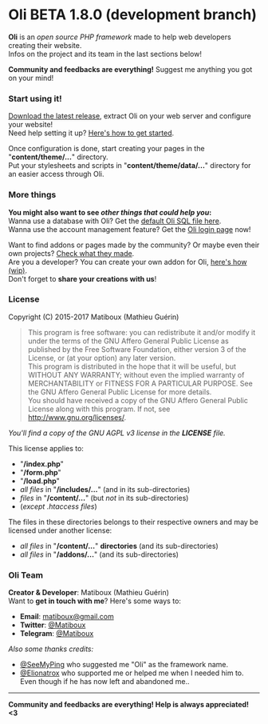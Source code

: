 # Oli BETA 1.8.0 (development branch)

**Oli** is an *open source PHP framework* made to help web developers creating their website.  
Infos on the project and its team in the last sections below!

**Community and feedbacks are everything!** Suggest me anything you got on your mind!

### Start using it!

[Download the latest release](https://github.com/OliFramework/Oli/releases/latest), extract Oli on your web server and configure your website!  
Need help setting it up? [Here's how to get started](https://github.com/OliFramework/Oli/wiki/Get-started).

Once configuration is done, start creating your pages in the "**content/theme/...**" directory.  
Put your stylesheets and scripts in "**content/theme/data/...**" directory for an easier access through Oli.

### More things

**You might also want to see *other things that could help you*:**  
Wanna use a database with Oli? Get the [default Oli SQL file here](https://github.com/OliFramework/Oli-Default-SQL).  
Wanna use the account management feature? Get the [Oli login page](https://github.com/OliFramework/Oli-Login-Page) now!

Want to find addons or pages made by the community? Or maybe even their own projects? [Check what they made](https://github.com/OliFramework/Oli/wiki/Created-by-the-community).  
Are you a developer? You can create your own addon for Oli, [here's how (wip)](#).  
Don't forget to **share your creations with us**!

### License

Copyright (C) 2015-2017 Matiboux (Mathieu Guérin)
> This program is free software: you can redistribute it and/or modify it under the terms of the GNU Affero General Public License as published by the Free Software Foundation, either version 3 of the License, or (at your option) any later version.  
> This program is distributed in the hope that it will be useful, but WITHOUT ANY WARRANTY; without even the implied warranty of MERCHANTABILITY or FITNESS FOR A PARTICULAR PURPOSE. See the GNU Affero General Public License for more details.  
> You should have received a copy of the GNU Affero General Public License along with this program. If not, see <http://www.gnu.org/licenses/>.

*You'll find a copy of the GNU AGPL v3 license in the **LICENSE** file.*

This license applies to:
- "**/index.php**"
- "**/form.php**"
- "**/load.php**"
- *all files* in "**/includes/...**" (and in its sub-directories)
- *files* in "**/content/...**" (but *not* in its sub-directories)
- (*except .htaccess files*)

The files in these directories belongs to their respective owners and may be licensed under another license:
- *all files* in "**/content/...**" **directories** (and its sub-directories)
- *all files* in "**/addons/...**" (and its sub-directories)

### Oli Team

**Creator & Developer**: Matiboux (Mathieu Guérin)  
Want to **get in touch with me**? Here's some ways to:
 - **Email**: [matiboux@gmail.com](mailto:matiboux@gmail.com)
 - **Twitter**: [@Matiboux](http://twitter.com/Matiboux)
 - **Telegram**: [@Matiboux](http://telegram.me/Matiboux)

*Also some thanks credits:*
- [@SeeMyPing](https://twitter.com/SeeMyPing) who suggested me "Oli" as the framework name.
- [@Elionatrox](https://twitter.com/Elionatrox) who supported me or helped me when I needed him to.  
Even though if he has now left and abandoned me..

---

**Community and feedbacks are everything! Help is always appreciated! <3**